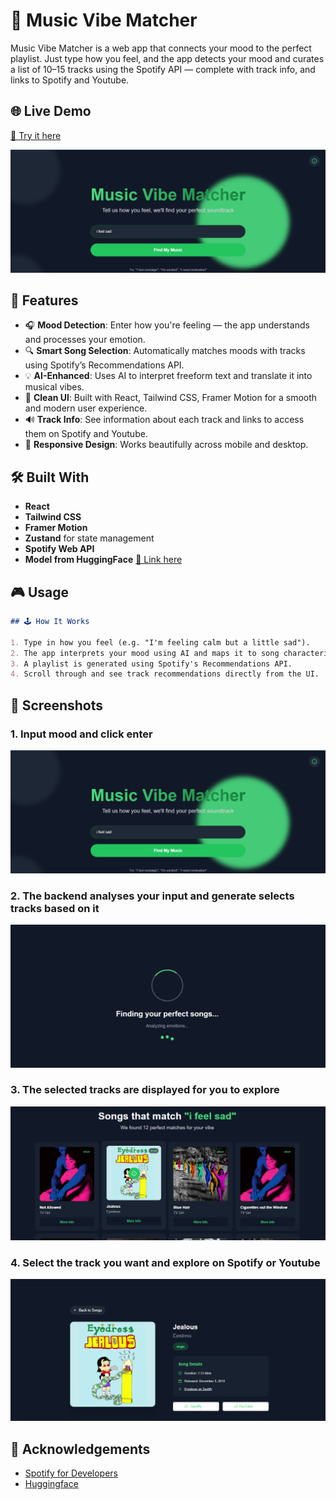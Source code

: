 # 🎵 Music Vibe Matcher

Music Vibe Matcher is a web app that connects your mood to the perfect playlist. Just type how you feel, and the app detects your mood and curates a list of 10–15 tracks using the Spotify API — complete with track info, and links to Spotify and Youtube.

## 🌐 Live Demo

[🔗 Try it here](https://music-vibe-matcher.vercel.app/)

![Screenshot](/public/big-image.PNG)

## 🌟 Features

- 🎧 **Mood Detection**: Enter how you're feeling — the app understands and processes your emotion.
- 🔍 **Smart Song Selection**: Automatically matches moods with tracks using Spotify’s Recommendations API.
- 💡 **AI-Enhanced**: Uses AI to interpret freeform text and translate it into musical vibes.
- 🎨 **Clean UI**: Built with React, Tailwind CSS, Framer Motion for a smooth and modern user experience.
- 🔊 **Track Info**: See information about each track and links to access them on Spotify and Youtube.
- 📱 **Responsive Design**: Works beautifully across mobile and desktop.

## 🛠️ Built With

- **React**
- **Tailwind CSS**
- **Framer Motion**
- **Zustand** for state management
- **Spotify Web API**
- **Model from HuggingFace** [🔗 Link here](https://huggingface.co/facebook/bart-large-mnli)



## 🎮 Usage
```md
## 🕹️ How It Works

1. Type in how you feel (e.g. "I'm feeling calm but a little sad").
2. The app interprets your mood using AI and maps it to song characteristics.
3. A playlist is generated using Spotify's Recommendations API.
4. Scroll through and see track recommendations directly from the UI.
```

## 📸 Screenshots

### 1. Input mood and click enter
![Mood Input](/public/big-image.png)

### 2. The backend analyses your input and generate selects tracks based on it
![Song Cards](/public/loading.png)

### 3. The selected tracks are displayed for you to explore
![Mood Input](/public/songs.png)

### 4. Select the track you want and explore on Spotify or Youtube
![Song Cards](/public/preview.png)

## 🙏 Acknowledgements

- [Spotify for Developers](https://developer.spotify.com/)
- [Huggingface](https://huggingface.co/)

